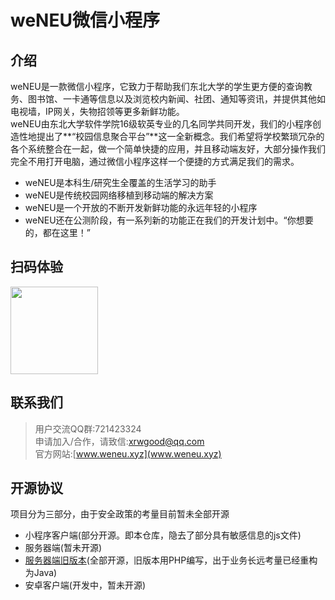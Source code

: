 # weNEU微信小程序
## 介绍
weNEU是一款微信小程序，它致力于帮助我们东北大学的学生更方便的查询教务、图书馆、一卡通等信息以及浏览校内新闻、社团、通知等资讯，并提供其他如电视墙，IP网关，失物招领等更多新鲜功能。  
weNEU由东北大学软件学院16级软英专业的几名同学共同开发，我们的小程序创造性地提出了**“校园信息聚合平台”**这一全新概念。我们希望将学校繁琐冗杂的各个系统整合在一起，做一个简单快捷的应用，并且移动端友好，大部分操作我们完全不用打开电脑，通过微信小程序这样一个便捷的方式满足我们的需求。  
- weNEU是本科生/研究生全覆盖的生活学习的助手
- weNEU是传统校园网络移植到移动端的解决方案
- weNEU是一个开放的不断开发新鲜功能的永远年轻的小程序
- weNEU还在公测阶段，有一系列新的功能正在我们的开发计划中。“你想要的，都在这里！”

## 扫码体验
<img src="https://github.com/weNEU/weNEU/blob/master/weneuqr.jpg?raw=true" width="140">

## 联系我们
>用户交流QQ群:721423324  
>申请加入/合作，请致信:xrwgood@qq.com  
>官方网站:[www.weneu.xyz](www.weneu.xyz)

## 开源协议
项目分为三部分，由于安全政策的考量目前暂未全部开源
- 小程序客户端(部分开源。即本仓库，隐去了部分具有敏感信息的js文件)
- 服务器端(暂未开源)
- [服务器端旧版本](https://github.com/Raven98/NEUspider)(全部开源，旧版本用PHP编写，出于业务长远考量已经重构为Java)
- 安卓客户端(开发中，暂未开源)
